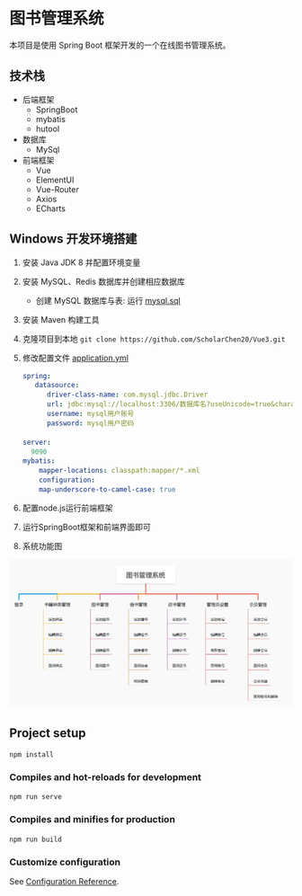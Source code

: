 # 图书管理系统

本项目是使用 Spring Boot 框架开发的一个在线图书管理系统。

## 技术栈

- 后端框架
  - SpringBoot
  - mybatis
  - hutool
- 数据库
  - MySql
- 前端框架
  - Vue
  - ElementUI
  - Vue-Router
  - Axios
  - ECharts
    
## Windows 开发环境搭建

1. 安装 Java JDK 8 并配置环境变量
2. 安装 MySQL、Redis 数据库并创建相应数据库

   - 创建 MySQL 数据库与表: 运行 [mysql.sql](./db/db_library.sql)

3. 安装 Maven 构建工具
4. 克隆项目到本地 `git clone https://github.com/ScholarChen20/Vue3.git `
5. 修改配置文件 [application.yml](./src/main/resources/application.yml)
   
    ```yml
    spring:
       datasource:
          driver-class-name: com.mysql.jdbc.Driver
          url: jdbc:mysql://localhost:3306/数据库名?useUnicode=true&characterEncoding=utf8&useSSL=false
          username: mysql用户账号
          password: mysql用户密码
   
    server: 
      9090
    mybatis:
        mapper-locations: classpath:mapper/*.xml
        configuration:
        map-underscore-to-camel-case: true
    ```
6. 配置node.js运行前端框架
7. 运行SpringBoot框架和前端界面即可
8. 系统功能图

![SystemInfo.png](assert/SystemInfo.png)


## Project setup
```
npm install
```

### Compiles and hot-reloads for development
```
npm run serve
```

### Compiles and minifies for production
```
npm run build
```

### Customize configuration
See [Configuration Reference](https://cli.vuejs.org/config/).
